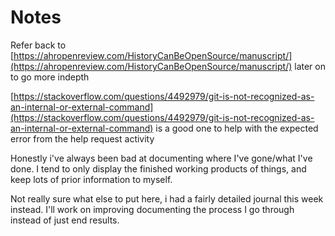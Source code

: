 # Notes

Refer back to [https://ahropenreview.com/HistoryCanBeOpenSource/manuscript/](https://ahropenreview.com/HistoryCanBeOpenSource/manuscript/) later on to go more indepth

[https://stackoverflow.com/questions/4492979/git-is-not-recognized-as-an-internal-or-external-command](https://stackoverflow.com/questions/4492979/git-is-not-recognized-as-an-internal-or-external-command) is a good one to help with the expected error from the help request activity

Honestly i've always been bad at documenting where I've gone/what I've done. I tend to only display the finished working products of things, and keep lots of prior information to myself.


Not really sure what else to put here, i had a fairly detailed journal this week instead. I'll work on improving documenting the process I go through instead of just end results.
